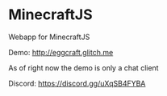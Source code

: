 # MinecraftJS
Webapp for MinecraftJS

Demo: http://eggcraft.glitch.me

As of right now the demo is only a chat client

Discord: https://discord.gg/uXqSB4FYBA
